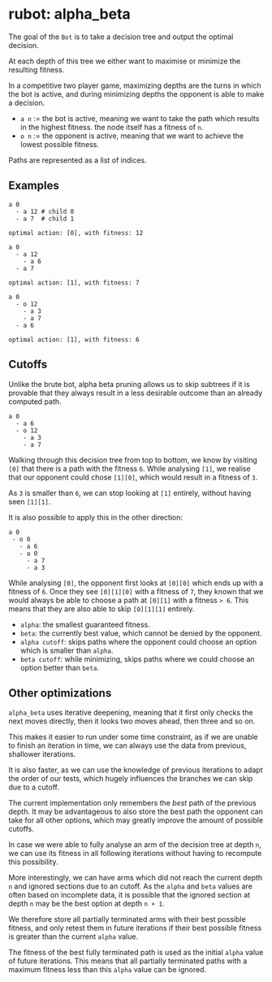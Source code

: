 # rubot: alpha_beta

The goal of the `Bot` is to take a decision tree and output
the optimal decision.

At each depth of this tree we either want to maximise or minimize
the resulting fitness.

In a competitive two player game, maximizing depths are the turns in which the bot
is active, and during minimizing depths the opponent is able to make a decision.

- `a n` := the bot is active, meaning we want to take the path which results in the highest fitness.
    the node itself has a fitness of `n`.
- `o n` := the opponent is active, meaning that we want to achieve the lowest possible fitness.

Paths are represented as a list of indices.

## Examples

```
a 0
  - a 12 # child 0
  - a 7  # child 1

optimal action: [0], with fitness: 12

a 0
  - a 12
    - a 6
  - a 7

optimal action: [1], with fitness: 7

a 0
  - o 12
    - a 3
    - a 7
  - a 6

optimal action: [1], with fitness: 6
```

## Cutoffs

Unlike the brute bot, alpha beta pruning allows us to skip subtrees if
it is provable that they always result in a less desirable outcome than an already computed
path.

```
a 0
  - a 6
  - o 12
    - a 3
    - a 7
```
Walking through this decision tree from top to bottom, we know by visiting `[0]` that
there is a path with the fitness `6`. While analysing `[1]`, we realise that
our opponent could chose `[1][0]`, which would result in a fitness of `3`.

As `3` is smaller than `6`, we can stop looking at `[1]` entirely, without having seen `[1][1]`.

It is also possible to apply this in the other direction:

```
a 0
 - o 0
   - a 6
   - a 0
     - a 7
     - a 3
```

While analysing `[0]`, the opponent first looks at `[0][0]` which ends up with a fitness of `6`.
Once they see `[0][1][0]` with a fitness of `7`, they known that we would always be able to choose
a path at `[0][1]` with a fitness `> 6`. This means that they are also able to skip `[0][1][1]` entirely.

- `alpha`: the smallest guaranteed fitness.
- `beta`: the currently best value, which cannot be denied by the opponent.
- `alpha cutoff`: skips paths where the opponent could choose an option which is smaller than `alpha`.
- `beta cutoff`: while minimizing, skips paths where we could choose an option better than `beta`.

## Other optimizations

`alpha_beta` uses iterative deepening, meaning that it first only checks the next moves directly,
then it looks two moves ahead, then three and so on.

This makes it easier to run under some time constraint, as if we are unable to finish
an iteration in time, we can always use the data from previous, shallower iterations.

It is also faster, as we can use the knowledge of previous iterations to adapt the order of our tests,
which hugely influences the branches we can skip due to a cutoff.

The current implementation only remembers the *best* path of the previous depth.
It may be advantageous to also store the best path the opponent can take for all other options,
which may greatly improve the amount of possible cutoffs.


In case we were able to fully analyse an arm of the decision tree at depth `n`, we can use its fitness in all following
iterations without having to recompute this possibility.

More interestingly, we can have arms which did not reach the current depth `n` and ignored sections due to an cutoff. As the `alpha` and
`beta` values are often based on incomplete data, it is possible that the ignored section at depth `n` may be the best option at depth
`n + 1`.

We therefore store all partially terminated arms with their best possible fitness, and only retest them in future iterations if their
best possible fitness is greater than the current `alpha` value.

The fitness of the best fully terminated path is used as the initial `alpha` value of future iterations.
This means that all partially terminated paths with a maximum fitness less than this `alpha` value can be ignored.
